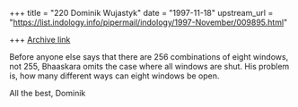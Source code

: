 +++
title = "220 Dominik Wujastyk"
date = "1997-11-18"
upstream_url = "https://list.indology.info/pipermail/indology/1997-November/009895.html"

+++
[Archive link](https://list.indology.info/pipermail/indology/1997-November/009895.html)

Before anyone else says that there are 256 combinations of eight windows,
not 255, Bhaaskara omits the case where all windows are shut. His problem
is, how many different ways can eight windows be open.

All the best,
Dominik



